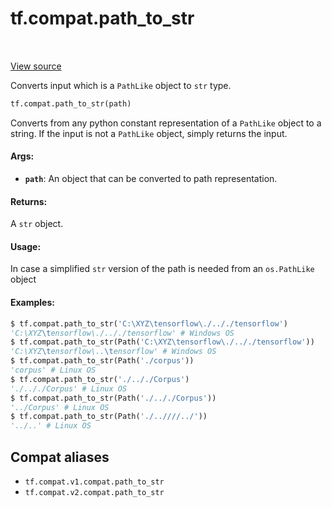 <div itemscope itemtype="http://developers.google.com/ReferenceObject">
<meta itemprop="name" content="tf.compat.path_to_str" />
<meta itemprop="path" content="Stable" />
</div>

# tf.compat.path_to_str

<!-- Insert buttons and diff -->

<table class="tfo-notebook-buttons tfo-api" align="left">
</table>

<a target="_blank" href="/code/stable/tensorflow/python/util/compat.py">View source</a>



Converts input which is a `PathLike` object to `str` type.

``` python
tf.compat.path_to_str(path)
```



<!-- Placeholder for "Used in" -->

Converts from any python constant representation of a `PathLike` object to
a string. If the input is not a `PathLike` object, simply returns the input.

#### Args:


* <b>`path`</b>: An object that can be converted to path representation.


#### Returns:

A `str` object.



#### Usage:

In case a simplified `str` version of the path is needed from an
`os.PathLike` object



#### Examples:


```python
$ tf.compat.path_to_str('C:\XYZ\tensorflow\./.././tensorflow')
'C:\XYZ\tensorflow\./.././tensorflow' # Windows OS
$ tf.compat.path_to_str(Path('C:\XYZ\tensorflow\./.././tensorflow'))
'C:\XYZ\tensorflow\..\tensorflow' # Windows OS
$ tf.compat.path_to_str(Path('./corpus'))
'corpus' # Linux OS
$ tf.compat.path_to_str('./.././Corpus')
'./.././Corpus' # Linux OS
$ tf.compat.path_to_str(Path('./.././Corpus'))
'../Corpus' # Linux OS
$ tf.compat.path_to_str(Path('./..////../'))
'../..' # Linux OS

```

## Compat aliases

* `tf.compat.v1.compat.path_to_str`
* `tf.compat.v2.compat.path_to_str`

